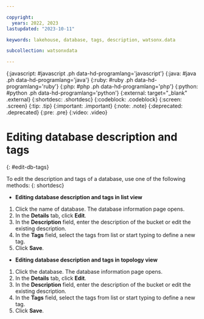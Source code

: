 ```yaml
---

copyright:
  years: 2022, 2023
lastupdated: "2023-10-11"

keywords: lakehouse, database, tags, description, watsonx.data

subcollection: watsonxdata

---
```


{:javascript: #javascript .ph data-hd-programlang='javascript'}
{:java: #java .ph data-hd-programlang='java'}
{:ruby: #ruby .ph data-hd-programlang='ruby'}
{:php: #php .ph data-hd-programlang='php'}
{:python: #python .ph data-hd-programlang='python'}
{:external: target="_blank" .external}
{:shortdesc: .shortdesc}
{:codeblock: .codeblock}
{:screen: .screen}
{:tip: .tip}
{:important: .important}
{:note: .note}
{:deprecated: .deprecated}
{:pre: .pre}
{:video: .video}

# Editing database description and tags
{: #edit-db-tags}

To edit the description and tags of a database, use one of the following methods:
{: shortdesc}

- **Editing database description and tags in list view**

1. Click the name of database. The database information page opens.
2. In the **Details** tab, click **Edit**.
3. In the **Description** field, enter the description of the bucket or edit the existing description.
4. In the **Tags** field, select the tags from list or start typing to define a new tag.
5. Click **Save**.

- **Editing database description and tags in topology view**

1. Click the database. The database information page opens.
2. In the **Details** tab, click **Edit**.
3. In the **Description** field, enter the description of the bucket or edit the existing description.
4. In the **Tags** field, select the tags from list or start typing to define a new tag.
5. Click **Save**.
